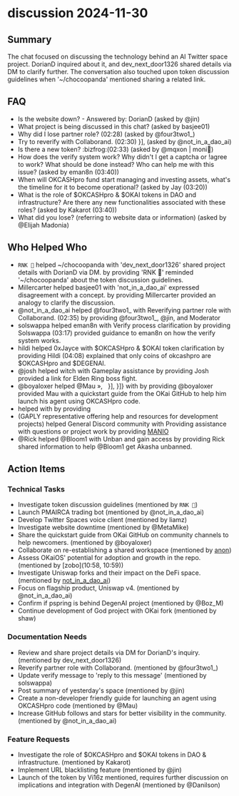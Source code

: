# discussion 2024-11-30

## Summary
The chat focused on discussing the technology behind an AI Twitter space project. DorianD inquired about it, and dev_next_door1326 shared details via DM to clarify further. The conversation also touched upon token discussion guidelines when '~/chocoopanda' mentioned sharing a related link.

## FAQ
- Is the website down? - Answered by: DorianD (asked by @jin)
- What project is being discussed in this chat? (asked by basjee01)
- Why did I lose partner role? (02:28) (asked by @four3two1_)
- Try to reverify with Collaborand. (02:30) }],    (asked by @not_in_a_dao_ai)
- Is there a new token? :bizfrog:(02:33) (asked by @mqxon | moni🧙)
- How does the verify system work? Why didn't I get a captcha or !agree to work? What should be done instead? Who can help me with this issue? (asked by eman8n (03:40))
- When will OKCASHpro fund start managing and investing assets, what's the timeline for it to become operational? (asked by Jay (03:20))
- What is the role of $OKCASHpro & $OKAI tokens in DAO and infrastructure? Are there any new functionalities associated with these roles? (asked by Kakarot (03:40))
- What did you lose? (referring to website data or information) (asked by @Elijah Madonia)

## Who Helped Who
- `RNK 🪽` helped ~/chocoopanda with 'dev_next_door1326' shared project details with DorianD via DM. by providing 'RNK 🪽' reminded '~/chocoopanda' about the token discussion guidelines.
- Millercarter helped basjee01 with 'not_in_a_dao_ai' expressed disagreement with a concept. by providing Millercarter provided an analogy to clarify the discussion.
- @not_in_a_dao_ai helped @four3two1_ with Reverifying partner role with Collaborand. (02:35) by providing @four3two1_, @jin, and Moderator
- solswappa helped eman8n with Verify process clarification by providing Solswappa (03:17) provided guidance to eman8n on how the verify system works.
- hildi helped 0xJayce with $OKCASHpro & $OKAI token clarification by providing Hildi (04:08) explained that only coins of okcashpro are $OKCASHpro and $DEGENAI.
- @josh helped witch with Gameplay assistance by providing Josh provided a link for Elden Ring boss fight.
- @boyaloxer helped @Mau »,   }],   }]} with  by providing @boyaloxer provided Mau with a quickstart guide from the OKai GitHub to help him launch his agent using OKCASHpro code.
-  helped  with  by providing
- (GAPLY representative offering help and resources for development projects) helped General Discord community with Providing assistance with questions or project work by providing [MANIO](10:55)
- @Rick helped @Bloom1 with Unban and gain access by providing Rick shared information to help @Bloom1 get Akasha unbanned.

## Action Items

### Technical Tasks
- Investigate token discussion guidelines (mentioned by `RNK 🪽`)
- Launch PMAIRCA trading bot (mentioned by @not_in_a_dao_ai)
- Develop Twitter Spaces voice client (mentioned by liamz)
- Investigate website downtime (mentioned by @MetaMike)
- Share the quickstart guide from OKai GitHub on community channels to help newcomers. (mentioned by @boyaloxer)
- Collaborate on re-establishing a shared workspace (mentioned by [anon](10:51))
- Assess OKaiOS' potential for adoption and growth in the repo. (mentioned by [zobo](10:58, 10:59))
- Investigate Uniswap forks and their impact on the DeFi space. (mentioned by [not_in_a_dao_ai](11:02))
- Focus on flagship product, Uniswap v4. (mentioned by @not_in_a_dao_ai)
- Confirm if pspring is behind DegenAI project (mentioned by @Boz_M)
- Continue development of God project with OKai fork (mentioned by shaw)

### Documentation Needs
- Review and share project details via DM for DorianD's inquiry. (mentioned by dev_next_door1326)
- Reverify partner role with Collaborand. (mentioned by @four3two1_)
- Update verify message to 'reply to this message' (mentioned by solswappa)
- Post summary of yesterday's space (mentioned by @jin)
- Create a non-developer friendly guide for launching an agent using OKCASHpro code (mentioned by @Mau)
- Increase GitHub follows and stars for better visibility in the community. (mentioned by @not_in_a_dao_ai)

### Feature Requests
- Investigate the role of $OKCASHpro and $OKAI tokens in DAO & infrastructure. (mentioned by Kakarot)
- Implement URL blacklisting feature (mentioned by @jin)
- Launch of the token by Vi16z mentioned, requires further discussion on implications and integration with DegenAI (mentioned by @Danilson)

